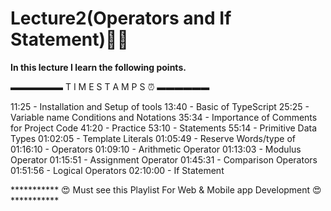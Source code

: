 # Lecture2(Operators and If Statement)🚀✨
<strong>In this lecture I learn the following points.</strong>


▬▬▬▬▬▬ T I M E S T A M P S ⏰  ▬▬▬▬▬▬



11:25 - Installation and Setup of tools
13:40 - Basic of TypeScript
25:25 -  Variable name Conditions and Notations
35:34 - Importance of Comments for Project Code
41:20 - Practice
53:10 - Statements
55:14 - Primitive Data Types
01:02:05 - Template Literals
01:05:49 - Reserve Words/type of
01:16:10 - Operators 
01:09:10 - Arithmetic Operator
01:13:03 - Modulus Operator
01:15:51 - Assignment Operator
01:45:31 - Comparison Operators
01:51:56 - Logical Operators
02:10:00 - If Statement


*********** 😍 Must see this Playlist For Web & Mobile app Development 😍 ***********